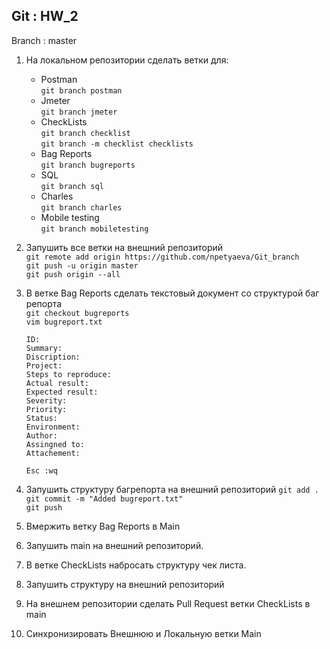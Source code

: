 ## Git : HW_2

Branch : master

1. На локальном репозитории сделать ветки для:  
    - Postman  
`git branch postman`
    - Jmeter  
`git branch jmeter`
    - CheckLists  
`git branch checklist`  
`git branch -m checklist checklists`
    - Bag Reports  
`git branch bugreports`
    - SQL  
`git branch sql`
    - Charles  
`git branch charles`
    - Mobile testing  
`git branch mobiletesting`

2. Запушить все ветки на внешний репозиторий  
    `git remote add origin https://github.com/npetyaeva/Git_branch`  
    `git push -u origin master`  
    `git push origin --all`  
3. В ветке Bag Reports сделать текстовый документ со структурой баг репорта  
    `git checkout bugreports`  
    `vim bugreport.txt`
    ```
    ID: 
    Summary:
    Discription:
    Project:
    Steps to reproduce:
    Actual result:
    Expected result:
    Severity:
    Priority:
    Status:
    Environment:
    Author:
    Assingned to:
    Attachement: 
    ```
    `Esc :wq`  
4. Запушить структуру багрепорта на внешний репозиторий
    `git add .`  
    `git commit -m "Added bugreport.txt"`  
    `git push`  
5. Вмержить ветку Bag Reports в Main
6. Запушить main на внешний репозиторий.
7. В ветке CheckLists набросать структуру чек листа.
8. Запушить структуру на внешний репозиторий
9. На внешнем репозитории сделать Pull Request ветки CheckLists в main
10. Синхронизировать Внешнюю и Локальную ветки Main
